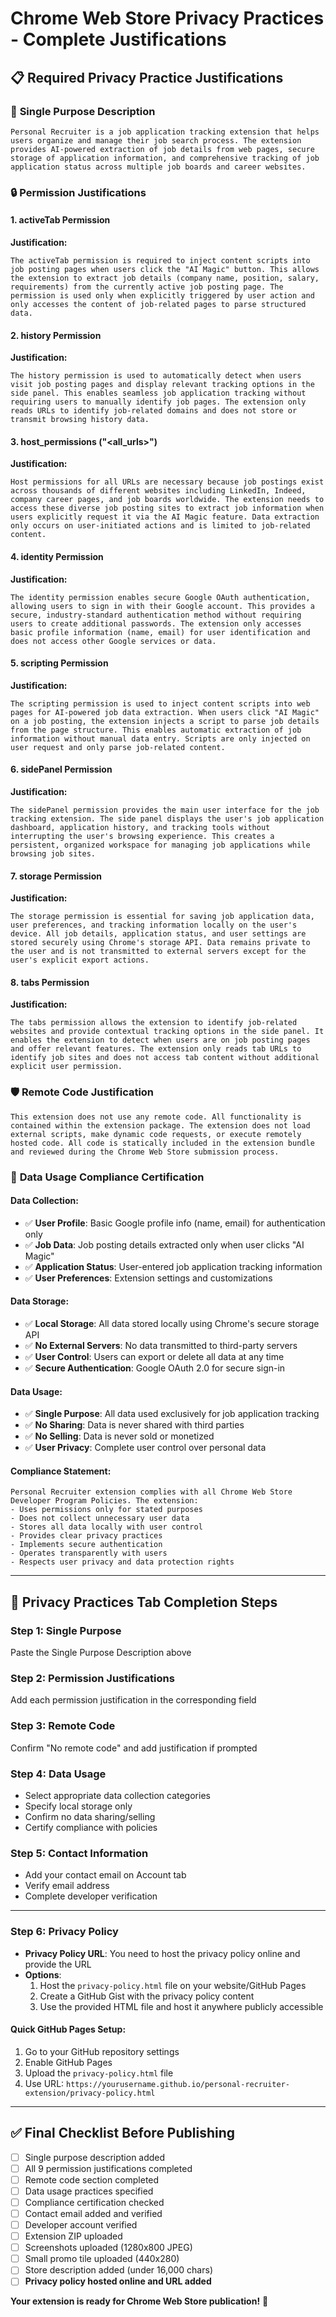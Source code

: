 # Chrome Web Store Privacy Practices - Complete Justifications

## 📋 **Required Privacy Practice Justifications**

### 🎯 **Single Purpose Description**
```
Personal Recruiter is a job application tracking extension that helps users organize and manage their job search process. The extension provides AI-powered extraction of job details from web pages, secure storage of application information, and comprehensive tracking of job application status across multiple job boards and career websites.
```

### 🔒 **Permission Justifications**

#### **1. activeTab Permission**
**Justification:**
```
The activeTab permission is required to inject content scripts into job posting pages when users click the "AI Magic" button. This allows the extension to extract job details (company name, position, salary, requirements) from the currently active job posting page. The permission is used only when explicitly triggered by user action and only accesses the content of job-related pages to parse structured data.
```

#### **2. history Permission** 
**Justification:**
```
The history permission is used to automatically detect when users visit job posting pages and display relevant tracking options in the side panel. This enables seamless job application tracking without requiring users to manually identify job pages. The extension only reads URLs to identify job-related domains and does not store or transmit browsing history data.
```

#### **3. host_permissions ("<all_urls>")**
**Justification:**
```
Host permissions for all URLs are necessary because job postings exist across thousands of different websites including LinkedIn, Indeed, company career pages, and job boards worldwide. The extension needs to access these diverse job posting sites to extract job information when users explicitly request it via the AI Magic feature. Data extraction only occurs on user-initiated actions and is limited to job-related content.
```

#### **4. identity Permission**
**Justification:**
```
The identity permission enables secure Google OAuth authentication, allowing users to sign in with their Google account. This provides a secure, industry-standard authentication method without requiring users to create additional passwords. The extension only accesses basic profile information (name, email) for user identification and does not access other Google services or data.
```

#### **5. scripting Permission**
**Justification:**
```
The scripting permission is used to inject content scripts into web pages for AI-powered job data extraction. When users click "AI Magic" on a job posting, the extension injects a script to parse job details from the page structure. This enables automatic extraction of job information without manual data entry. Scripts are only injected on user request and only parse job-related content.
```

#### **6. sidePanel Permission**
**Justification:**
```
The sidePanel permission provides the main user interface for the job tracking extension. The side panel displays the user's job application dashboard, application history, and tracking tools without interrupting the user's browsing experience. This creates a persistent, organized workspace for managing job applications while browsing job sites.
```

#### **7. storage Permission**
**Justification:**
```
The storage permission is essential for saving job application data, user preferences, and tracking information locally on the user's device. All job details, application status, and user settings are stored securely using Chrome's storage API. Data remains private to the user and is not transmitted to external servers except for the user's explicit export actions.
```

#### **8. tabs Permission**
**Justification:**
```
The tabs permission allows the extension to identify job-related websites and provide contextual tracking options in the side panel. It enables the extension to detect when users are on job posting pages and offer relevant features. The extension only reads tab URLs to identify job sites and does not access tab content without additional explicit user permission.
```

### 🛡️ **Remote Code Justification**
```
This extension does not use any remote code. All functionality is contained within the extension package. The extension does not load external scripts, make dynamic code requests, or execute remotely hosted code. All code is statically included in the extension bundle and reviewed during the Chrome Web Store submission process.
```

### 📧 **Data Usage Compliance Certification**

#### **Data Collection:**
- ✅ **User Profile**: Basic Google profile info (name, email) for authentication only
- ✅ **Job Data**: Job posting details extracted only when user clicks "AI Magic"
- ✅ **Application Status**: User-entered job application tracking information
- ✅ **User Preferences**: Extension settings and customizations

#### **Data Storage:**
- ✅ **Local Storage**: All data stored locally using Chrome's secure storage API
- ✅ **No External Servers**: No data transmitted to third-party servers
- ✅ **User Control**: Users can export or delete all data at any time
- ✅ **Secure Authentication**: Google OAuth 2.0 for secure sign-in

#### **Data Usage:**
- ✅ **Single Purpose**: All data used exclusively for job application tracking
- ✅ **No Sharing**: Data is never shared with third parties
- ✅ **No Selling**: Data is never sold or monetized
- ✅ **User Privacy**: Complete user control over personal data

#### **Compliance Statement:**
```
Personal Recruiter extension complies with all Chrome Web Store Developer Program Policies. The extension:
- Uses permissions only for stated purposes
- Does not collect unnecessary user data
- Stores all data locally with user control
- Provides clear privacy practices
- Implements secure authentication
- Operates transparently with users
- Respects user privacy and data protection rights
```

---

## 🚀 **Privacy Practices Tab Completion Steps**

### **Step 1: Single Purpose**
Paste the Single Purpose Description above

### **Step 2: Permission Justifications**
Add each permission justification in the corresponding field

### **Step 3: Remote Code**
Confirm "No remote code" and add justification if prompted

### **Step 4: Data Usage**
- Select appropriate data collection categories
- Specify local storage only
- Confirm no data sharing/selling
- Certify compliance with policies

### **Step 5: Contact Information**
- Add your contact email on Account tab
- Verify email address
- Complete developer verification

---

### **Step 6: Privacy Policy**
- **Privacy Policy URL**: You need to host the privacy policy online and provide the URL
- **Options**:
  1. Host the `privacy-policy.html` file on your website/GitHub Pages
  2. Create a GitHub Gist with the privacy policy content
  3. Use the provided HTML file and host it anywhere publicly accessible

#### **Quick GitHub Pages Setup**:
1. Go to your GitHub repository settings
2. Enable GitHub Pages
3. Upload the `privacy-policy.html` file
4. Use URL: `https://yourusername.github.io/personal-recruiter-extension/privacy-policy.html`

---

## ✅ **Final Checklist Before Publishing**

- [ ] Single purpose description added
- [ ] All 9 permission justifications completed
- [ ] Remote code section completed  
- [ ] Data usage practices specified
- [ ] Compliance certification checked
- [ ] Contact email added and verified
- [ ] Developer account verified
- [ ] Extension ZIP uploaded
- [ ] Screenshots uploaded (1280x800 JPEG)
- [ ] Small promo tile uploaded (440x280)
- [ ] Store description added (under 16,000 chars)
- [ ] **Privacy policy hosted online and URL added**

**Your extension is ready for Chrome Web Store publication!** 🎯
